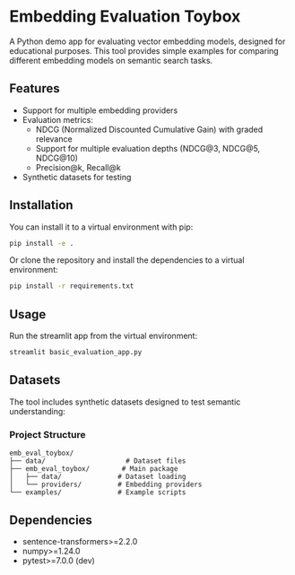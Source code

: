 # Embedding Evaluation Toybox

A Python demo app for evaluating vector embedding models, designed for educational purposes. This tool provides simple examples for comparing different embedding models on semantic search tasks.

## Features

- Support for multiple embedding providers
- Evaluation metrics:
  - NDCG (Normalized Discounted Cumulative Gain) with graded relevance
  - Support for multiple evaluation depths (NDCG@3, NDCG@5, NDCG@10)
  - Precision@k, Recall@k
- Synthetic datasets for testing

## Installation

You can install it to a virtual environment with pip:

```bash
pip install -e .
```

Or clone the repository and install the dependencies to a virtual environment:

```bash
pip install -r requirements.txt
```

## Usage

Run the streamlit app from the virtual environment:

```bash
streamlit basic_evaluation_app.py
```

## Datasets

The tool includes synthetic datasets designed to test semantic understanding:

### Project Structure

```
emb_eval_toybox/
├── data/                    # Dataset files
├── emb_eval_toybox/        # Main package
│   ├── data/              # Dataset loading
│   └── providers/         # Embedding providers
└── examples/              # Example scripts
```

## Dependencies

- sentence-transformers>=2.2.0
- numpy>=1.24.0
- pytest>=7.0.0 (dev)
